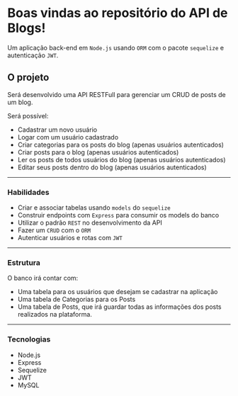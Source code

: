 # Boas vindas ao repositório do API de Blogs!


Um aplicação back-end em `Node.js` usando `ORM` com o pacote `sequelize` e autenticação `JWT`.
 
## O projeto

Será desenvolvido uma API RESTFull para gerenciar um CRUD de posts de um blog.

Será possível:
  - Cadastrar um novo usuário
  - Logar com um usuário cadastrado
  - Criar categorias para os posts do blog (apenas usuários autenticados)
  - Criar posts para o blog (apenas usuários autenticados)
  - Ler os posts de todos usuários do blog (apenas usuários autenticados)
  - Editar seus posts dentro do blog (apenas usuários autenticados)

- - -

### Habilidades

 - Criar e associar tabelas usando `models` do `sequelize`
 - Construir endpoints com `Express` para consumir os models do banco
 - Utilizar o padrão `REST` no desenvolvimento da API
 - Fazer um `CRUD` com o `ORM`
 - Autenticar usuários e rotas com `JWT`

- - -

### Estrutura

O banco irá contar com:
- Uma tabela para os usuários que desejam se cadastrar na aplicação
- Uma tabela de Categorias para os Posts
- Uma tabela de Posts, que irá guardar todas as informações dos posts realizados na plataforma.

---

### Tecnologias
  - Node.js
  - Express
  - Sequelize
  - JWT
  - MySQL
